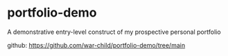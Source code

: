 # portfolio-demo
A demonstrative entry-level construct of my prospective personal portfolio

github: https://github.com/war-child/portfolio-demo/tree/main
